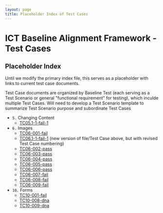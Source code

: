 ```yaml
---
layout: page
title: Placeholder Index of Test Cases
---
```


# ICT Baseline Alignment Framework - Test Cases
## Placeholder Index

Until we modify the primary index file, this serves as a placeholder with links to current test case documents.

Test Case documents are organized by Baseline Test (each serving as a Test Scenario or general "functional requirement" for testing), which inculde multiple Test Cases. Will need to develop a Test Scenario template to summarize Test Scenario purpose and subordinate Test Cases

* `5.` Changing Content
  * [TC05.1-1-fail-1](testcases/TC05.1-1-fail-1.html)
* `6.` Images
  * [TC06-001-fail](testcases/TC06-001-fail.html)
  * [TC06.1-1-fail-1](testcases/TC06.1-1-fail-1.html) (new version of file/Test Case above, but with revised Test Case numbering)
  * [TC06-002-pass](testcases/TC06-002-pass.html)
  * [TC06-003-pass](testcases/TC06-003-pass.html)
  * [TC06-004-pass](testcases/TC06-004-pass.html)
  * [TC06-005-pass](testcases/TC06-005-pass.html)
  * [TC06-006-pass](testcases/TC06-006-pass.html)
  * [TC06-007-fail](testcases/TC06-007-fail.html)
  * [TC06-008-fail](testcases/TC06-008-fail.html)
  * [TC06-009-fail](testcases/TC06-009-fail.html)
* `10.` Forms
  * [TC10-001-fail](testcases/TC10-001-fail.html)
  * [TC10-008-dna](testcases/TC10-008-dna.html)
  * [TC10-009-dna](testcases/TC10-009-dna.html)